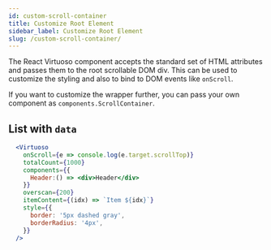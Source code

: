 ```yaml
---
id: custom-scroll-container
title: Customize Root Element
sidebar_label: Customize Root Element
slug: /custom-scroll-container/
---
```


The React Virtuoso component accepts the standard set of HTML attributes and passes them to the root scrollable DOM div. 
This can be used to customize the styling and also to bind to DOM events like `onScroll`.

If you want to customize the wrapper further, you can pass your own component as `components.ScrollContainer`.

## List with `data`

```jsx live
  <Virtuoso
    onScroll={e => console.log(e.target.scrollTop)}
    totalCount={1000}
    components={{
      Header:() => <div>Header</div>
    }}
    overscan={200}
    itemContent={(idx) => `Item ${idx}`}
    style={{
      border: '5px dashed gray',
      borderRadius: '4px',
    }}
  />
```
